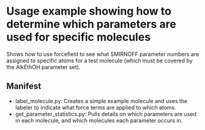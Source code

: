 # Usage example showing how to determine which parameters are used for specific molecules

Shows how to use forcefield to see what SMIRNOFF parameter numbers are assigned to specific atoms for a test molecule (which must be covered by the AlkEthOH parameter set).

## Manifest
* label_molecule.py: Creates a simple example molecule and uses the labeler to indicate what force terms are applied to which atoms.
* get_parameter_statistics.py: Pulls details on which parameters are used in each molecule, and which molecules each parameter occurs in.
